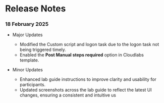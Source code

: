 # Release Notes

### 18 February 2025

- Major Updates

    - Modified the Custom script and logon task due to the logon task not being triggered timely.
    - Enabled the **Post Manual steps required** option in Cloudlabs template.

- Minor Updates

    - Enhanced lab guide instructions to improve clarity and usability for participants.  
    - Updated screenshots across the lab guide to reflect the latest UI changes, ensuring a consistent and intuitive us
